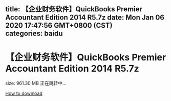 
title: 【企业财务软件】QuickBooks Premier Accountant Edition 2014 R5.7z
date: Mon Jan 06 2020 17:47:56 GMT+0800 (CST)    
categories: baidu
---

# 【企业财务软件】QuickBooks Premier Accountant Edition 2014 R5.7z
size: 961.30 MB
 正在跳转中...
 

[How to download](https://bpcam.bemobtrk.com/go/2ceec3aa-1ca2-46d6-b9ff-aaa5c184517c?jno=843)